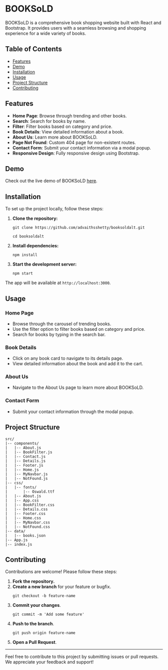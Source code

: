 # BOOKSoLD

BOOKSoLD is a comprehensive book shopping website built with React and Bootstrap. It provides users with a seamless browsing and shopping experience for a wide variety of books.

## Table of Contents

- [Features](#features)
- [Demo](#demo)
- [Installation](#installation)
- [Usage](#usage)
- [Project Structure](#project-structure)
- [Contributing](#contributing)

## Features

- **Home Page**: Browse through trending and other books.
- **Search**: Search for books by name.
- **Filter**: Filter books based on category and price.
- **Book Details**: View detailed information about a book.
- **About Us**: Learn more about BOOKSoLD.
- **Page Not Found**: Custom 404 page for non-existent routes.
- **Contact Form**: Submit your contact information via a modal popup.
- **Responsive Design**: Fully responsive design using Bootstrap.

## Demo

Check out the live demo of BOOKSoLD [here](https://advaithsshetty.me/booksld/).

## Installation

To set up the project locally, follow these steps:

1. **Clone the repository:**
   ```
   git clone https://github.com/advaithsshetty/booksoldalt.git
   ```
   ```
   cd booksoldalt
   ```

2. **Install dependencies:**
   ```
   npm install
   ```

3. **Start the development server:**
   ```
   npm start
   ```

The app will be available at `http://localhost:3000`.

## Usage

### Home Page

- Browse through the carousel of trending books.
- Use the filter option to filter books based on category and price.
- Search for books by typing in the search bar.

### Book Details

- Click on any book card to navigate to its details page.
- View detailed information about the book and add it to the cart.

### About Us

- Navigate to the About Us page to learn more about BOOKSoLD.

### Contact Form

- Submit your contact information through the modal popup.

## Project Structure

```
src/
|-- components/
|   |-- About.js
|   |-- BookFilter.js
|   |-- Contact.js
|   |-- Details.js
|   |-- Footer.js
|   |-- Home.js
|   |-- MyNavbar.js
|   |-- NotFound.js
|-- css/
|   |-- fonts/
|       |-- Oswald.ttf
|   |-- About.js
|   |-- App.css
|   |-- BookFilter.css
|   |-- Details.css
|   |-- Footer.css
|   |-- Home.css
|   |-- MyNavbar.css
|   |-- NotFound.css
|-- data/
|   |-- books.json
|-- App.js
|-- index.js
```

## Contributing

Contributions are welcome! Please follow these steps:

1. **Fork the repository.**
2. **Create a new branch** for your feature or bugfix.
   ```
   git checkout -b feature-name
   ```
3. **Commit your changes**.
   ```
   git commit -m 'Add some feature'
   ```
4. **Push to the branch**.
   ```
   git push origin feature-name
   ```
5. **Open a Pull Request**.
---

Feel free to contribute to this project by submitting issues or pull requests. We appreciate your feedback and support!

